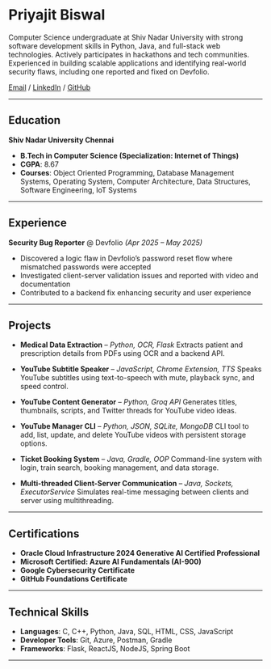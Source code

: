 # Priyajit Biswal

Computer Science undergraduate at Shiv Nadar University with strong software development skills in Python, Java, and full-stack web technologies. Actively participates in hackathons and tech communities. Experienced in building scalable applications and identifying real-world security flaws, including one reported and fixed on Devfolio.

[Email](mailto:priyajitbiswal010@gmail.com) / [LinkedIn](https://www.linkedin.com/in/priyajit-biswal) / [GitHub](https://github.com/priyajitbiswal)

---

## Education

**Shiv Nadar University Chennai**

- **B.Tech in Computer Science (Specialization: Internet of Things)**
- **CGPA**: 8.67<br>
- **Courses**: Object Oriented Programming, Database Management Systems, Operating System, Computer Architecture, Data Structures, Software Engineering, IoT Systems

---

## Experience

**Security Bug Reporter** @ Devfolio _(Apr 2025 – May 2025)_

- Discovered a logic flaw in Devfolio’s password reset flow where mismatched passwords were accepted
- Investigated client-server validation issues and reported with video and documentation
- Contributed to a backend fix enhancing security and user experience

---

## Projects

- **Medical Data Extraction** – _Python, OCR, Flask_
  Extracts patient and prescription details from PDFs using OCR and a backend API.

- **YouTube Subtitle Speaker** – _JavaScript, Chrome Extension, TTS_
  Speaks YouTube subtitles using text-to-speech with mute, playback sync, and speed control.

- **YouTube Content Generator** – _Python, Groq API_
  Generates titles, thumbnails, scripts, and Twitter threads for YouTube video ideas.

- **YouTube Manager CLI** – _Python, JSON, SQLite, MongoDB_
  CLI tool to add, list, update, and delete YouTube videos with persistent storage options.

- **Ticket Booking System** – _Java, Gradle, OOP_
  Command-line system with login, train search, booking management, and data storage.

- **Multi-threaded Client-Server Communication** – _Java, Sockets, ExecutorService_
  Simulates real-time messaging between clients and server using multithreading.

---

## Certifications

- **Oracle Cloud Infrastructure 2024 Generative AI Certified Professional**
- **Microsoft Certified: Azure AI Fundamentals (AI-900)**
- **Google Cybersecurity Certificate**
- **GitHub Foundations Certificate**

---

## Technical Skills

- **Languages**: C, C++, Python, Java, SQL, HTML, CSS, JavaScript
- **Developer Tools**: Git, Azure, Postman, Gradle
- **Frameworks**: Flask, ReactJS, NodeJS, Spring Boot

---
